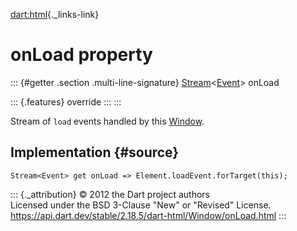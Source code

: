 [dart:html](../../dart-html/dart-html-library){._links-link}

onLoad property
===============

::: {#getter .section .multi-line-signature}
[Stream](../../dart-async/stream-class)\<[Event](../event-class)\>
onLoad

::: {.features}
override
:::
:::

Stream of `load` events handled by this [Window](../window-class).

Implementation {#source}
--------------

``` {.language-dart data-language="dart"}
Stream<Event> get onLoad => Element.loadEvent.forTarget(this);
```

::: {._attribution}
© 2012 the Dart project authors\
Licensed under the BSD 3-Clause \"New\" or \"Revised\" License.\
<https://api.dart.dev/stable/2.18.5/dart-html/Window/onLoad.html>
:::
